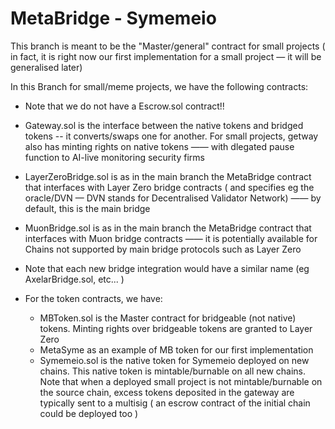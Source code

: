 # MetaBridge - Symemeio

This branch is meant to be the "Master/general" contract for small projects ( in fact, it is right now our first implementation for a small project — it will be generalised later)

In this Branch for small/meme projects, we have the following contracts:
* Note that we do not have a Escrow.sol contract!!
* Gateway.sol is the interface between the native tokens and bridged tokens -- it converts/swaps one for another. For small projects, getway also has minting rights on native tokens —— with dlegated pause function to AI-live monitoring security firms
* LayerZeroBridge.sol is as in the main branch the MetaBridge contract that interfaces with Layer Zero bridge contracts ( and specifies eg the oracle/DVN — DVN stands for Decentralised Validator Network) —— by default, this is the main bridge
* MuonBridge.sol is as in the main branch the MetaBridge contract that interfaces with Muon bridge contracts —— it is potentially available for Chains not supported by main bridge protocols such as Layer Zero
* Note that each new bridge integration would have a similar name (eg AxelarBridge.sol, etc... )
* For the token contracts, we have:

    + MBToken.sol is the Master contract for bridgeable (not native) tokens. Minting rights over bridgeable tokens are granted to Layer Zero
    + MetaSyme as an example of MB token for our first implementation
    + Symemeio.sol is the native token for Symemeio deployed on new chains. This native token is mintable/burnable on all new chains. Note that when a deployed small project is not mintable/burnable on the source chain, excess tokens deposited in the gateway are typically sent to a multisig ( an escrow contract of the initial chain could be deployed too )
 

